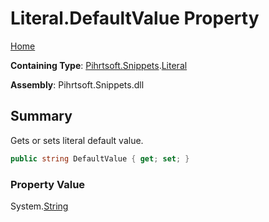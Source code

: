 # Literal\.DefaultValue Property

[Home](../../../../README.md)

**Containing Type**: [Pihrtsoft.Snippets](../../README.md)\.[Literal](../README.md)

**Assembly**: Pihrtsoft\.Snippets\.dll

## Summary

Gets or sets literal default value\.

```csharp
public string DefaultValue { get; set; }
```

### Property Value

System\.[String](https://docs.microsoft.com/en-us/dotnet/api/system.string)

